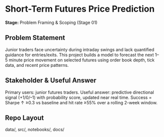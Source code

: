 # Short-Term Futures Price Prediction
**Stage:** Problem Framing & Scoping (Stage 01)

## Problem Statement
Junior traders face uncertainty during intraday swings and lack quantified guidance for entries/exits. This project builds a model to forecast the next 1–5 minute price movement on selected futures using order book depth, tick data, and recent price patterns.

## Stakeholder & Useful Answer
Primary users: junior futures traders. Useful answer: predictive directional signal (+1/0/–1) with probability score, updated near real time. Success = Sharpe ↑ ≥0.3 vs baseline and hit rate ≥55% over a rolling 2-week window.

## Repo Layout
data/, src/, notebooks/, docs/
